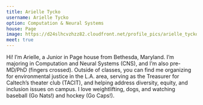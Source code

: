 ```yaml
---
title: Arielle Tycko
username: Arielle Tycko
option: Computation & Neural Systems 
house: Page
image: https://d24slhcvzhzz82.cloudfront.net/profile_pics/arielle_tycko.jpeg
meet: true
---
```


Hi! I’m Arielle, a Junior in Page house from Bethesda, Maryland. I’m majoring in Computation and Neural Systems (CNS), and I’m also pre-MD/PhD (fingers crossed). Outside of classes, you can find me organizing for environmental justice in the L.A. area, serving as the Treasurer for Caltech’s theater club (TACIT), and helping address diversity, equity, and inclusion issues on campus. I love weightlifting, dogs, and watching baseball (Go Nats!) and hockey (Go Caps!).
